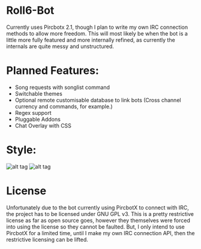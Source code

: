 # Roll6-Bot
Currently uses Pircbotx 2.1, though I plan to write my own IRC connection methods to allow more freedom.
This will most likely be when the bot is a little more fully featured and more internally refined, as currently the internals are quite messy and unstructured.

# Planned Features:
* Song requests with songlist command
* Switchable themes
* Optional remote customisable database to link bots (Cross channel currency and commands, for example.)
* Regex support
* Pluggable Addons
* Chat Overlay with CSS

# Style:
![alt tag](http://i.imgur.com/JqaHSdyh.png)
![alt tag](http://i.imgur.com/QR80NSfh.png)

# License
Unfortunately due to the bot currently using PircbotX to connect with IRC, the project has to be licensed under GNU GPL v3. This is a pretty restrictive license as far as open source goes, however they themselves were forced into using the license so they cannot be faulted. But, I only intend to use PircbotX for a limited time, until I make my own IRC connection API, then the restrictive licensing can be lifted.
